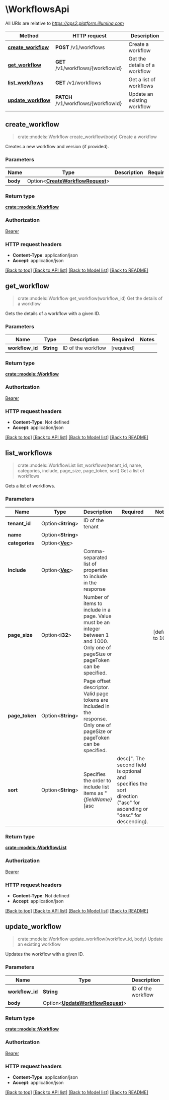 # \WorkflowsApi

All URIs are relative to *https://aps2.platform.illumina.com*

Method | HTTP request | Description
------------- | ------------- | -------------
[**create_workflow**](WorkflowsApi.md#create_workflow) | **POST** /v1/workflows | Create a workflow
[**get_workflow**](WorkflowsApi.md#get_workflow) | **GET** /v1/workflows/{workflowId} | Get the details of a workflow
[**list_workflows**](WorkflowsApi.md#list_workflows) | **GET** /v1/workflows | Get a list of workflows
[**update_workflow**](WorkflowsApi.md#update_workflow) | **PATCH** /v1/workflows/{workflowId} | Update an existing workflow



## create_workflow

> crate::models::Workflow create_workflow(body)
Create a workflow

Creates a new workflow and version (if provided).

### Parameters


Name | Type | Description  | Required | Notes
------------- | ------------- | ------------- | ------------- | -------------
**body** | Option<[**CreateWorkflowRequest**](CreateWorkflowRequest.md)> |  |  |

### Return type

[**crate::models::Workflow**](Workflow.md)

### Authorization

[Bearer](../README.md#Bearer)

### HTTP request headers

- **Content-Type**: application/json
- **Accept**: application/json

[[Back to top]](#) [[Back to API list]](../README.md#documentation-for-api-endpoints) [[Back to Model list]](../README.md#documentation-for-models) [[Back to README]](../README.md)


## get_workflow

> crate::models::Workflow get_workflow(workflow_id)
Get the details of a workflow

Gets the details of a workflow with a given ID.

### Parameters


Name | Type | Description  | Required | Notes
------------- | ------------- | ------------- | ------------- | -------------
**workflow_id** | **String** | ID of the workflow | [required] |

### Return type

[**crate::models::Workflow**](Workflow.md)

### Authorization

[Bearer](../README.md#Bearer)

### HTTP request headers

- **Content-Type**: Not defined
- **Accept**: application/json

[[Back to top]](#) [[Back to API list]](../README.md#documentation-for-api-endpoints) [[Back to Model list]](../README.md#documentation-for-models) [[Back to README]](../README.md)


## list_workflows

> crate::models::WorkflowList list_workflows(tenant_id, name, categories, include, page_size, page_token, sort)
Get a list of workflows

Gets a list of workflows.

### Parameters


Name | Type | Description  | Required | Notes
------------- | ------------- | ------------- | ------------- | -------------
**tenant_id** | Option<**String**> | ID of the tenant |  |
**name** | Option<**String**> |  |  |
**categories** | Option<[**Vec<String>**](String.md)> |  |  |
**include** | Option<[**Vec<String>**](String.md)> | Comma-separated list of properties to include in the response |  |
**page_size** | Option<**i32**> | Number of items to include in a page. Value must be an integer between 1 and 1000. Only one of pageSize or pageToken can be specified. |  |[default to 10]
**page_token** | Option<**String**> | Page offset descriptor. Valid page tokens are included in the response. Only one of pageSize or pageToken can be specified. |  |
**sort** | Option<**String**> | Specifies the order to include list items as \"_{fieldName}_ [asc|desc]\". The second field is optional and specifies the sort direction (\"asc\" for ascending or \"desc\" for descending). |  |[default to timeCreated asc]

### Return type

[**crate::models::WorkflowList**](WorkflowList.md)

### Authorization

[Bearer](../README.md#Bearer)

### HTTP request headers

- **Content-Type**: Not defined
- **Accept**: application/json

[[Back to top]](#) [[Back to API list]](../README.md#documentation-for-api-endpoints) [[Back to Model list]](../README.md#documentation-for-models) [[Back to README]](../README.md)


## update_workflow

> crate::models::Workflow update_workflow(workflow_id, body)
Update an existing workflow

Updates the workflow with a given ID.

### Parameters


Name | Type | Description  | Required | Notes
------------- | ------------- | ------------- | ------------- | -------------
**workflow_id** | **String** | ID of the workflow | [required] |
**body** | Option<[**UpdateWorkflowRequest**](UpdateWorkflowRequest.md)> |  |  |

### Return type

[**crate::models::Workflow**](Workflow.md)

### Authorization

[Bearer](../README.md#Bearer)

### HTTP request headers

- **Content-Type**: application/json
- **Accept**: application/json

[[Back to top]](#) [[Back to API list]](../README.md#documentation-for-api-endpoints) [[Back to Model list]](../README.md#documentation-for-models) [[Back to README]](../README.md)


